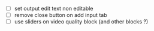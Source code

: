 - [ ] set output edit text non editable
- [ ] remove close button on add input tab
- [ ] use sliders on video quality block (and other blocks ?)
